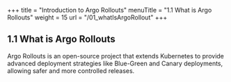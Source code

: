 +++
title = "Introduction to Argo Rollouts"
menuTitle = "1.1 What is Argo Rollouts"
weight = 15
url = "/01_whatIsArgoRollout"
+++

## 1.1 What is Argo Rollouts

Argo Rollouts is an open-source project that extends Kubernetes to provide advanced deployment strategies like Blue-Green and Canary deployments, allowing safer and more controlled releases.
<!-- 
{{% notice tip %}}

{{% /notice %}} -->

<!-- ### Essential Features

* aaa
* bbb
* ccc

{{% notice tip %}}
Uygulamanın öne çıkan özellikleri
{{% /notice %}} -->